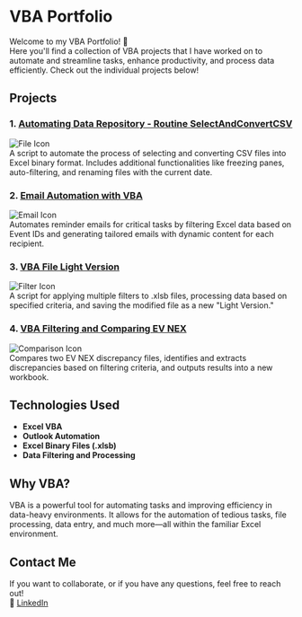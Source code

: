 # VBA Portfolio

Welcome to my VBA Portfolio! 🚀  
Here you'll find a collection of VBA projects that I have worked on to automate and streamline tasks, enhance productivity, and process data efficiently. Check out the individual projects below!

## Projects

### 1. [Automating Data Repository - Routine SelectAndConvertCSV](https://github.com/aafiai/Automating-Data-Repository-)
![File Icon](https://img.shields.io/badge/File%20Processing-VBA-orange)  
A script to automate the process of selecting and converting CSV files into Excel binary format. Includes additional functionalities like freezing panes, auto-filtering, and renaming files with the current date.

### 2. [Email Automation with VBA](https://github.com/aafiai/-Email-Automation-with-VBA)
![Email Icon](https://img.shields.io/badge/Email%20Automation-blue)  
Automates reminder emails for critical tasks by filtering Excel data based on Event IDs and generating tailored emails with dynamic content for each recipient.

### 3. [VBA File Light Version](https://github.com/aafiai/VBA---File-Light-Version-)
![Filter Icon](https://img.shields.io/badge/Filtering%20and%20Optimization-green)  
A script for applying multiple filters to .xlsb files, processing data based on specified criteria, and saving the modified file as a new "Light Version."

### 4. [VBA Filtering and Comparing EV NEX](https://github.com/aafiai/VBA---Filtering-and-Comparing-)
![Comparison Icon](https://img.shields.io/badge/Comparison%20Automation-red)  
Compares two EV NEX discrepancy files, identifies and extracts discrepancies based on filtering criteria, and outputs results into a new workbook.

## Technologies Used
- **Excel VBA**
- **Outlook Automation**
- **Excel Binary Files (.xlsb)**
- **Data Filtering and Processing**

## Why VBA?
VBA is a powerful tool for automating tasks and improving efficiency in data-heavy environments. It allows for the automation of tedious tasks, file processing, data entry, and much more—all within the familiar Excel environment.

## Contact Me
If you want to collaborate, or if you have any questions, feel free to reach out!  
🔗 [LinkedIn]([https://www.linkedin.com](https://www.linkedin.com/in/aafiaiqbal/))

